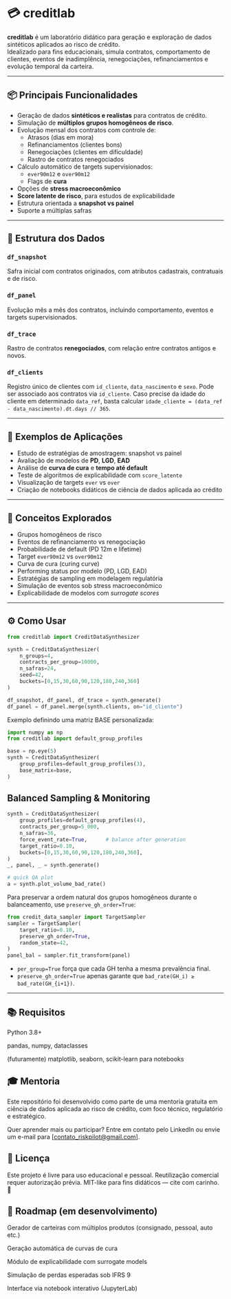 # 💳 creditlab

**creditlab** é um laboratório didático para geração e exploração de dados sintéticos aplicados ao risco de crédito.  
Idealizado para fins educacionais, simula contratos, comportamento de clientes, eventos de inadimplência, renegociações, refinanciamentos e evolução temporal da carteira.

---

## 📦 Principais Funcionalidades

- Geração de dados **sintéticos e realistas** para contratos de crédito.
- Simulação de **múltiplos grupos homogêneos de risco**.
- Evolução mensal dos contratos com controle de:
  - Atrasos (dias em mora)
  - Refinanciamentos (clientes bons)
  - Renegociações (clientes em dificuldade)
  - Rastro de contratos renegociados
- Cálculo automático de targets supervisionados:
  - `ever90m12` e `over90m12`
  - Flags de **cura**
- Opções de **stress macroeconômico**
- **Score latente de risco**, para estudos de explicabilidade
- Estrutura orientada a **snapshot vs painel**
- Suporte a múltiplas safras

---

## 📁 Estrutura dos Dados

### `df_snapshot`
Safra inicial com contratos originados, com atributos cadastrais, contratuais e de risco.

### `df_panel`
Evolução mês a mês dos contratos, incluindo comportamento, eventos e targets supervisionados.

### `df_trace`
Rastro de contratos **renegociados**, com relação entre contratos antigos e novos.

### `df_clients`
Registro único de clientes com `id_cliente`, `data_nascimento` e `sexo`. Pode ser
associado aos contratos via `id_cliente`.
Caso precise da idade do cliente em determinado `data_ref`, basta calcular
`idade_cliente = (data_ref - data_nascimento).dt.days // 365`.

---

## 🧪 Exemplos de Aplicações

- Estudo de estratégias de amostragem: snapshot vs painel
- Avaliação de modelos de **PD**, **LGD**, **EAD**
- Análise de **curva de cura** e **tempo até default**
- Teste de algoritmos de explicabilidade com `score_latente`
- Visualização de targets `ever` vs `over`
- Criação de notebooks didáticos de ciência de dados aplicada ao crédito

---

## 🧠 Conceitos Explorados

- Grupos homogêneos de risco
- Eventos de refinanciamento vs renegociação
- Probabilidade de default (PD 12m e lifetime)
- Target `ever90m12` vs `over90m12`
- Curva de cura (curing curve)
- Performing status por modelo (PD, LGD, EAD)
- Estratégias de sampling em modelagem regulatória
- Simulação de eventos sob stress macroeconômico
- Explicabilidade de modelos com *surrogate scores*

---

## ⚙️ Como Usar

```python
from creditlab import CreditDataSynthesizer

synth = CreditDataSynthesizer(
    n_groups=4,
    contracts_per_group=10000,
    n_safras=24,
    seed=42,
    buckets=[0,15,30,60,90,120,180,240,360]
)

df_snapshot, df_panel, df_trace = synth.generate()
df_panel = df_panel.merge(synth.clients, on="id_cliente")
```

Exemplo definindo uma matriz BASE personalizada:

```python
import numpy as np
from creditlab import default_group_profiles

base = np.eye(5)
synth = CreditDataSynthesizer(
    group_profiles=default_group_profiles(3),
    base_matrix=base,
)
```

## Balanced Sampling & Monitoring

```python
synth = CreditDataSynthesizer(
    group_profiles=default_group_profiles(4),
    contracts_per_group=5_000,
    n_safras=36,
    force_event_rate=True,      # balance after generation
    target_ratio=0.10,
    buckets=[0,15,30,60,90,120,180,240,360],
)
_, panel, _ = synth.generate()

# quick QA plot
a = synth.plot_volume_bad_rate()
```

Para preservar a ordem natural dos grupos homogêneos durante o balanceamento,
use ``preserve_gh_order=True``:

```python
from credit_data_sampler import TargetSampler
sampler = TargetSampler(
    target_ratio=0.10,
    preserve_gh_order=True,
    random_state=42,
)
panel_bal = sampler.fit_transform(panel)
```

* ``per_group=True`` força que cada GH tenha a mesma prevalência final.
* ``preserve_gh_order=True`` apenas garante que ``bad_rate(GH_i) ≥ bad_rate(GH_{i+1})``.

---


## 📚 Requisitos
Python 3.8+

pandas, numpy, dataclasses

(futuramente) matplotlib, seaborn, scikit-learn para notebooks

## 🎓 Mentoria
Este repositório foi desenvolvido como parte de uma mentoria gratuita em ciência de dados aplicada ao risco de crédito, com foco técnico, regulatório e estratégico.

Quer aprender mais ou participar?
Entre em contato pelo LinkedIn ou envie um e-mail para [contato_riskpilot@gmail.com].

## 📄 Licença
Este projeto é livre para uso educacional e pessoal.
Reutilização comercial requer autorização prévia.
MIT-like para fins didáticos — cite com carinho. 🤝

## 🚧 Roadmap (em desenvolvimento)
 Gerador de carteiras com múltiplos produtos (consignado, pessoal, auto etc.)

 Geração automática de curvas de cura

 Módulo de explicabilidade com surrogate models

 Simulação de perdas esperadas sob IFRS 9

 Interface via notebook interativo (JupyterLab)